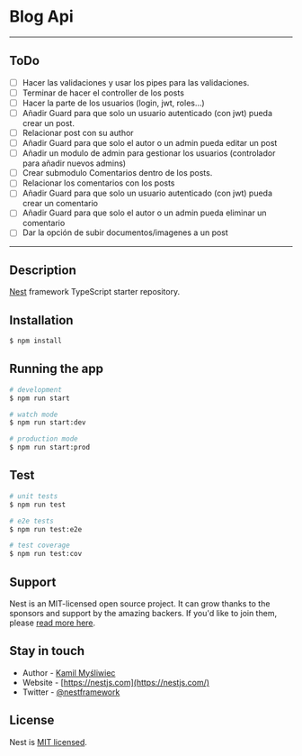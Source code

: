 # Blog Api
---
## ToDo

- [ ] Hacer las validaciones y usar los pipes para las validaciones.
- [ ] Terminar de hacer el controller de los posts
- [ ] Hacer la parte de los usuarios (login, jwt, roles...)
- [ ] Añadir Guard para que solo un usuario autenticado (con jwt) pueda crear un post.
- [ ] Relacionar post con su author
- [ ] Añadir Guard para que solo el autor o un admin pueda editar un post
- [ ] Añadir un modulo de admin para gestionar los usuarios (controlador para añadir nuevos admins)
- [ ] Crear submodulo Comentarios dentro de los posts.
- [ ] Relacionar los comentarios con los posts
- [ ] Añadir Guard para que solo un usuario autenticado (con jwt) pueda crear un comentario
- [ ] Añadir Guard para que solo el autor o un admin pueda eliminar un comentario
- [ ] Dar la opción de subir documentos/imagenes a un post
---


## Description

[Nest](https://github.com/nestjs/nest) framework TypeScript starter repository.

## Installation

```bash
$ npm install
```

## Running the app

```bash
# development
$ npm run start

# watch mode
$ npm run start:dev

# production mode
$ npm run start:prod
```

## Test

```bash
# unit tests
$ npm run test

# e2e tests
$ npm run test:e2e

# test coverage
$ npm run test:cov
```

## Support

Nest is an MIT-licensed open source project. It can grow thanks to the sponsors and support by the amazing backers. If you'd like to join them, please [read more here](https://docs.nestjs.com/support).

## Stay in touch

- Author - [Kamil Myśliwiec](https://kamilmysliwiec.com)
- Website - [https://nestjs.com](https://nestjs.com/)
- Twitter - [@nestframework](https://twitter.com/nestframework)

## License

Nest is [MIT licensed](LICENSE).
